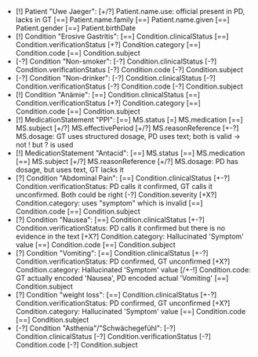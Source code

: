 * [!] Patient "Uwe Jaeger":
    [+/?] Patient.name.use: official present in PD, lacks in GT
    [==] Patient.name.family
    [==] Patient.name.given
    [==] Patient.gender
    [==] Patient.birthDate
* [!] Condition "Erosive Gastritis":
    [==] Condition.clinicalStatus
    [==] Condition.verificationStatus
    [+?] Condition.category
    [==] Condition.code
    [==] Condition.subject
* [-?] Condition "Non-smoker":
    [-?] Condition.clinicalStatus
    [-?] Condition.verificationStatus
    [-?] Condition.code
    [-?] Condition.subject
* [-?] Condition "Non-drinker":
    [-?] Condition.clinicalStatus
    [-?] Condition.verificationStatus
    [-?] Condition.code
    [-?] Condition.subject
* [!] Condition "Anämie":
    [==] Condition.clinicalStatus
    [==] Condition.verificationStatus
    [+?] Condition.category
    [==] Condition.code
    [==] Condition.subject
* [!] MedicationStatement "PPI":
    [==] MS.status
    [=] MS.medication
    [==] MS.subject
    [+/?] MS.effectivePeriod
    [+/?] MS.reasonReference
    [\+-?] MS.dosage: GT uses structured dosage, PD uses text; both is valid -> not ! but ? is used
* [!] MedicationStatement "Antacid":
    [==] MS.status
    [==] MS.medication
    [==] MS.subject
    [+/?] MS.reasonReference
    [+/?] MS.dosage: PD has dosage, but uses text, GT lacks it
* [?] Condition "Abdominal Pain":
    [==] Condition.clinicalStatus
    [+-?] Condition.verificationStatus: PD calls it confirmed, GT calls it unconfirmed. Both could be right
    [-\?] Condition.severity
    [+X?] Condition.category: uses "symptom" which is invalid
    [==] Condition.code
    [==] Condition.subject
* [?] Condition "Nausea":
    [==] Condition.clinicalStatus
    [\+-?] Condition.verificationStatus: PD calls it confirmed but there is no evidence in the text
    [+X?] Condition.category: Hallucinated 'Symptom' value
    [==] Condition.code
    [==] Condition.subject
* [?] Condition "Vomiting":
    [==] Condition.clinicalStatus
    [\+-?] Condition.verificationStatus: PD confirmed, GT unconfirmed
    [+X?] Condition.category: Hallucinated 'Symptom' value
    [/+-!] Condition.code: GT actually encoded 'Nausea', PD encoded actual 'Vomiting'
    [==] Condition.subject
* [?] Condition "weight loss":
    [==] Condition.clinicalStatus
    [\+-?] Condition.verificationStatus: PD confirmed, GT unconfirmed
    [+X?] Condition.category: Hallucinated 'Symptom' value
    [==] Condition.code
    [==] Condition.subject
* [-?] Condition "Asthenia"/"Schwächegefühl":
    [-?] Condition.clinicalStatus
    [-?] Condition.verificationStatus
    [-?] Condition.code
    [-?] Condition.subject
